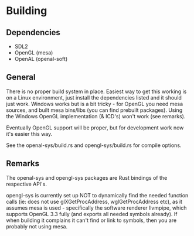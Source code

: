 # Building

## Dependencies
- SDL2
- OpenGL (mesa)
- OpenAL (openal-soft)

## General
There is no proper build system in place. Easiest way to get this working is on a Linux environment, just install the dependencies listed and it should just work. Windows works but is a bit tricky - for OpenGL you need mesa sources, and built mesa bins/libs (you can find prebuilt packages). Using the Windows OpenGL implementation (& ICD's) won't work (see remarks).

Eventually OpenGL support will be proper, but for development work now it's easier this way.

See the openal-sys/build.rs and opengl-sys/build.rs for compile options.

## Remarks
The openal-sys and opengl-sys packages are Rust bindings of the respective API's.

opengl-sys is currently set up NOT to dynamically find the needed function calls (ie: does not use glXGetProcAddress, wglGetProcAddress etc), as it assumes mesa is used - specifically the software renderer llvmpipe, which supports OpenGL 3.3 fully (and exports all needed symbols already). If when building it complains it can't find or link to symbols, then you are probably not using mesa.

